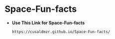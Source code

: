 # Space-Fun-facts


 - **Use This Link for Space-Fun-facts**
     ```bash
     https://cusaldmzr.github.io/Space-Fun-facts/
